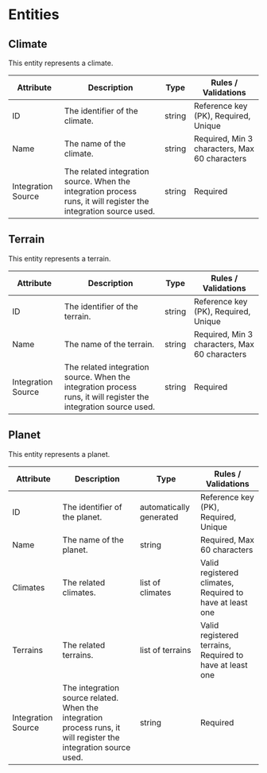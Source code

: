 # Entities

<!-- TODO: FILMES -->
<!-- TODO: ID DO PLANETA NA API -->

## Climate

This entity represents a climate.

| Attribute          | Description                                                                                                       | Type   | Rules / Validations                  |
|--------------------|-------------------------------------------------------------------------------------------------------------------|--------|--------------------------------------|
| ID                 | The identifier of the climate.                                                                                    | string | Reference key (PK), Required, Unique |
| Name               | The name of the climate.                                                                                          | string | Required, Min 3 characters, Max 60 characters          |
| Integration Source | The related integration source. When the integration process runs, it will register the integration source used. | string | Required                             |                           |

## Terrain

This entity represents a terrain.

| Attribute          | Description                                                                                                       | Type   | Rules / Validations                  |
|--------------------|-------------------------------------------------------------------------------------------------------------------|--------|--------------------------------------|
| ID                 | The identifier of the terrain.                                                                                    | string | Reference key (PK), Required, Unique |
| Name               | The name of the terrain.                                                                                          | string | Required, Min 3 characters, Max 60 characters          |
| Integration Source | The related integration source. When the integration process runs, it will register the integration source used. | string | Required                             |                           |

## Planet

This entity represents a planet.

| Attribute          | Description                                                                                                       | Type                    | Rules / Validations                                      |
|--------------------|-------------------------------------------------------------------------------------------------------------------|-------------------------|----------------------------------------------------------|
| ID                 | The identifier of the planet.                                                                                     | automatically generated | Reference key (PK), Required, Unique                     |
| Name               | The name of the planet.                                                                                           | string                  | Required, Max 60 characters                              |
| Climates           | The related climates.                                                                                             | list of climates        | Valid registered climates, Required to have at least one |
| Terrains           | The related terrains.                                                                                             | list of terrains        | Valid registered terrains, Required to have at least one |
| Integration Source | The integration source related.  When the integration process runs, it will register the integration source used. | string                  | Required                                                 |
